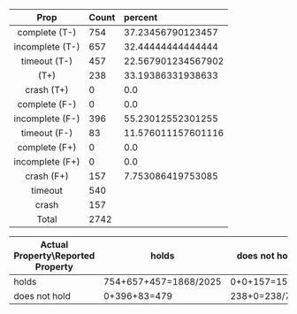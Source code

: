 
| Prop | Count | percent |
|:----:|:------|:--|
|complete   (T-)|754| 37.23456790123457 |
|incomplete (T-)|657|32.44444444444444 |
|timeout    (T-)|457|22.567901234567902 |
|           (T+)|238|33.19386331938633 |
|crash      (T+)|0|0.0 |
|complete   (F-)|0|0.0 |
|incomplete (F-)|396|55.23012552301255 |
|timeout    (F-)|83|11.576011157601116 |
|complete   (F+)|0|0.0 |
|incomplete (F+)|0|0.0 |
|crash      (F+)|157|7.753086419753085 |
|timeout        |540| |
|crash          |157| |
|Total          |2742| |

| Actual Property\Reported Property | holds | does not hold |
|------------------------------------|-------|---------------|
| holds | 754+657+457=1868/2025 | 0+0+157=157 |
| does not hold | 0+396+83=479 | 238+0=238/717 |

